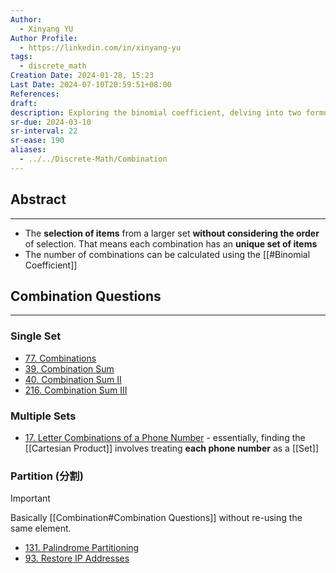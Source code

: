 ```yaml
---
Author:
  - Xinyang YU
Author Profile:
  - https://linkedin.com/in/xinyang-yu
tags:
  - discrete_math
Creation Date: 2024-01-28, 15:23
Last Date: 2024-07-10T20:59:51+08:00
References: 
draft: 
description: Exploring the binomial coefficient, delving into two formulas for its calculation. Formula 1 utilizes recursion, while Formula 2 involves factorials. We also touch upon properties like symmetry and its representation in Pascal's Triangle.
sr-due: 2024-03-10
sr-interval: 22
sr-ease: 190
aliases:
  - ../../Discrete-Math/Combination
---
```

## Abstract
---
- The **selection of items** from a larger set **without considering the order** of selection. That means each combination has an **unique set of items**
- The number of combinations can be calculated using the [[#Binomial Coefficient]]


## Combination Questions
---
### Single Set
- [77. Combinations](https://leetcode.cn/problems/combinations/)
- [39. Combination Sum](https://leetcode.cn/problems/combination-sum/)
- [40. Combination Sum II](https://leetcode.cn/problems/combination-sum-ii/)
- [216. Combination Sum III](https://leetcode.cn/problems/combination-sum-iii/)
### Multiple Sets
- [17. Letter Combinations of a Phone Number](https://leetcode.cn/problems/letter-combinations-of-a-phone-number/) - essentially, finding the [[Cartesian Product]] involves treating **each phone number** as a [[Set]]

### Partition (分割)

>[!important]
> Basically [[Combination#Combination Questions]] without re-using the same element.

- [131. Palindrome Partitioning](https://leetcode.cn/problems/palindrome-partitioning/)
- [93. Restore IP Addresses](https://leetcode.cn/problems/restore-ip-addresses/)